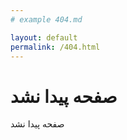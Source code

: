 ```yaml
---
# example 404.md

layout: default
permalink: /404.html
---
```


# صفحه پیدا نشد

صفحه پیدا نشد


<script type="text/javascript">
//window.location.replace("/fa/");
    </script>